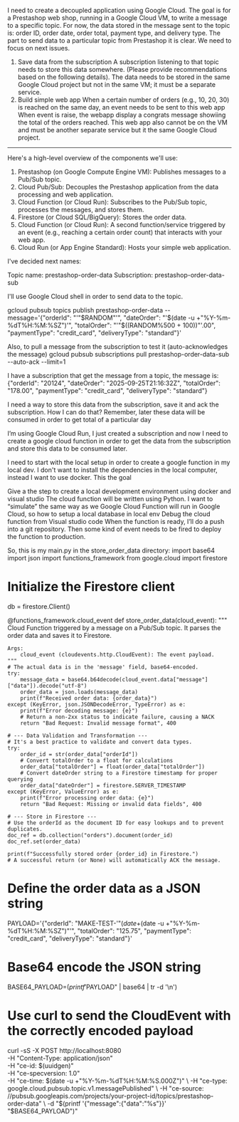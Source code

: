 I need to create a decoupled application using Google Cloud.
The goal is for a Prestashop web shop, running in a Google Cloud VM, to write a message to a specific topic.
For now, the data stored in the message sent to the topic is: order ID, order date, order total, payment type, and delivery type.
The part to send data to a particular topic from Prestashop it is clear. We need to focus on next issues.

1. Save data from the subscription
   A subscription listening to that topic needs to store this data somewhere. (Please provide recommendations based on the following details).
   The data needs to be stored in the same Google Cloud project but not in the same VM; it must be a separate service.
2. Build simple web app
   When a certain number of orders (e.g., 10, 20, 30) is reached on the same day, an event needs to be sent to this web app
   When event is raise, the webapp display a congrats message showiing the total of the orders reached.
   This web app also cannot be on the VM and must be another separate service but it the same Google Cloud project.

---

Here's a high-level overview of the components we'll use:

1. Prestashop (on Google Compute Engine VM): Publishes messages to a Pub/Sub topic.
2. Cloud Pub/Sub: Decouples the Prestashop application from the data processing and web application.
3. Cloud Function (or Cloud Run): Subscribes to the Pub/Sub topic, processes the messages, and stores them.
4. Firestore (or Cloud SQL/BigQuery): Stores the order data.
5. Cloud Function (or Cloud Run): A second function/service triggered by an event (e.g., reaching a certain order count) that interacts with your web app.
6. Cloud Run (or App Engine Standard): Hosts your simple web application.

I've decided next names:

Topic name: prestashop-order-data
Subscription: prestashop-order-data-sub

I'll use Google Cloud shell in order to send data to the topic.

gcloud pubsub topics publish prestashop-order-data --message='{"orderId": "'"$RANDOM"'", "dateOrder": "'$(date -u +"%Y-%m-%dT%H:%M:%SZ")'", "totalOrder": "'"$((RANDOM%500 + 100))"'.00", "paymentType": "credit_card", "deliveryType": "standard"}'

Also, to pull a message from the subscription to test it (auto-acknowledges the message)
gcloud pubsub subscriptions pull prestashop-order-data-sub --auto-ack --limit=1

I have a subscription that get the message from a topic, the message is:
{"orderId": "20124", "dateOrder": "2025-09-25T21:16:32Z", "totalOrder": "178.00", "paymentType": "credit_card", "deliveryType": "standard"}

I need a way to store this data from the subscription, save it and ack the subscription. How I can do that?
Remember, later these data will be consumed in order to get total of a particular day

I’m using Google Cloud Run, I just created a subscription and now I need to create a google cloud function in order to get the data from the subscription and store this data to be consumed later.

I need to start with the local setup in order to create a google function in my local dev. I don't want to install the dependencies in the local computer, instead I want to use docker. This the goal

Give a the step to create a local development environment using docker and visual studio
The cloud function will be written using Python.
I want to “simulate” the same way as we Google Cloud Function will run in Google Cloud, so how to setup a local database in local env
Debug the cloud function from Visual studio code
When the function is ready, I’ll do a push into a git repository. Then some kind of event needs to be fired to deploy the function to production.

So, this is my main.py in the store_order_data directory: import base64
import json
import functions_framework
from google.cloud import firestore

# Initialize the Firestore client

db = firestore.Client()

@functions_framework.cloud_event
def store_order_data(cloud_event):
"""
Cloud Function triggered by a message on a Pub/Sub topic.
It parses the order data and saves it to Firestore.

    Args:
        cloud_event (cloudevents.http.CloudEvent): The event payload.
    """
    # The actual data is in the 'message' field, base64-encoded.
    try:
        message_data = base64.b64decode(cloud_event.data["message"]["data"]).decode("utf-8")
        order_data = json.loads(message_data)
        print(f"Received order data: {order_data}")
    except (KeyError, json.JSONDecodeError, TypeError) as e:
        print(f"Error decoding message: {e}")
        # Return a non-2xx status to indicate failure, causing a NACK
        return "Bad Request: Invalid message format", 400

    # --- Data Validation and Transformation ---
    # It's a best practice to validate and convert data types.
    try:
        order_id = str(order_data["orderId"])
        # Convert totalOrder to a float for calculations
        order_data["totalOrder"] = float(order_data["totalOrder"])
        # Convert dateOrder string to a Firestore timestamp for proper querying
        order_data["dateOrder"] = firestore.SERVER_TIMESTAMP
    except (KeyError, ValueError) as e:
        print(f"Error processing order data: {e}")
        return "Bad Request: Missing or invalid data fields", 400

    # --- Store in Firestore ---
    # Use the orderId as the document ID for easy lookups and to prevent duplicates.
    doc_ref = db.collection("orders").document(order_id)
    doc_ref.set(order_data)

    print(f"Successfully stored order {order_id} in Firestore.")
    # A successful return (or None) will automatically ACK the message.

# Define the order data as a JSON string

PAYLOAD='{"orderId": "MAKE-TEST-'"$(date +%s)"'", "dateOrder": "'"$(date -u +"%Y-%m-%dT%H:%M:%SZ")"'", "totalOrder": "125.75", "paymentType": "credit_card", "deliveryType": "standard"}'

# Base64 encode the JSON string

BASE64_PAYLOAD=$(printf '%s' "$PAYLOAD" | base64 | tr -d '\n')

# Use curl to send the CloudEvent with the correctly encoded payload

curl -sS -X POST http://localhost:8080 \
 -H "Content-Type: application/json" \
 -H "ce-id: $(uuidgen)" \
     -H "ce-specversion: 1.0" \
     -H "ce-time: $(date -u +"%Y-%m-%dT%H:%M:%S.000Z")" \
     -H "ce-type: google.cloud.pubsub.topic.v1.messagePublished" \
     -H "ce-source: //pubsub.googleapis.com/projects/your-project-id/topics/prestashop-order-data" \
     -d "$(printf '{"message":{"data":"%s"}}' "$BASE64_PAYLOAD")"
